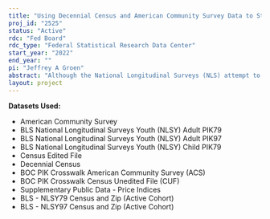 ```yaml
---
title: "Using Decennial Census and American Community Survey Data to Study Nonresponse in the NLSY79, NLSY97, and Children of the NLSY79"
proj_id: "2525"
status: "Active"
rdc: "Fed Board"
rdc_type: "Federal Statistical Research Data Center"
start_year: "2022"
end_year: ""
pi: "Jeffrey A Groen"
abstract: "Although the National Longitudinal Surveys (NLS) attempt to interview virtually every living sample member during each round, some sample members have not been interviewed for many years. In this project, we will test for nonresponse bias in the NLSY79 (birth years 1957-1964) and NLSY97 (birth years 1980-1984) by matching the NLS records to the 2000 and 2010 Decennial Census (DC) surveys and the American Community Survey (ACS). Matching to these datasets will allow us to compare NLS respondents to non-respondents in terms of key variables representing a range of economic and social characteristics. The DC short-form data, though they cover a limited set of topics, can be matched to nearly all NLS sample members. The long-form DC and ACS are more comprehensive in terms of topics but have smaller samples. We will use the matched data to estimate statistical models that address three issues related to nonresponse in NLS surveys. First, we will estimate how outcomes measured at a point in time in the DC short-form data (marital status, number of children, household structure and size, and geography) are related to the likelihood of nonresponse in the NLS. Second, we will use the DC long-form and ACS data to estimate how nonresponse affects regression estimates of economic relationships, such as the returns to education. Third, we will use the DC long-form and ACS data to estimate quantile regressions that measure how the earnings and income distributions in the NLSY data sets are affected by unit nonresponse."
layout: project
---
```


**Datasets Used:**

  - American Community Survey 
  - BLS National Longitudinal Surveys Youth (NLSY) Adult PIK79 
  - BLS National Longitudinal Surveys Youth (NLSY) Adult PIK97 
  - BLS National Longitudinal Surveys Youth (NLSY) Child PIK79 
  - Census Edited File 
  - Decennial Census 
  - BOC PIK Crosswalk American Community Survey (ACS) 
  - BOC PIK Crosswalk Census Unedited File (CUF) 
  - Supplementary Public Data - Price Indices 
  - BLS - NLSY79 Census and Zip (Active Cohort) 
  - BLS - NLSY97 Census and Zip (Active Cohort) 

